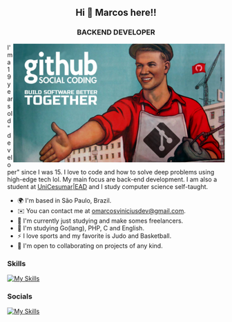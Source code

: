 <!--
 _____ _         _____ _        _ _                   __  _   _ _       _        _ _             _ 
|  _  | |       /  ___| |      | | |                 / / | | | (_)     | |      | | |           | |
| | | | | __ _  \ `--.| |_ __ _| | | _____ _ __     / /  | |_| |_   ___| |_ __ _| | | _____ _ __| |
| | | | |/ _` |  `--. \ __/ _` | | |/ / _ \ '__|   / /   |  _  | | / __| __/ _` | | |/ / _ \ '__| |
\ \_/ / | (_| | /\__/ / || (_| | |   <  __/ |     / /    | | | | | \__ \ || (_| | |   <  __/ |  |_|
 \___/|_|\__,_| \____/ \__\__,_|_|_|\_\___|_|    /_/     \_| |_/_| |___/\__\__,_|_|_|\_\___|_|  (_)
                                                                                                   
Welcome! Feel free to copy me! (FREE AS IN FREEDOM)
-->
<h2 align="center">Hi 👋 Marcos here!!</h2>
<h3 align="center">BACKEND DEVELOPER</h3>

<img align="right"
    width="490px" src="https://raw.githubusercontent.com/odmrs/odmrs/master/togetherhub.jpeg" width="500">
    
I'm a 19 years old "developer" since I was 15. I love to code and how to solve deep problems using high-edge tech lol. My main focus are back-end development. I am also a student at [UniCesumar|EAD](https://www.unicesumar.edu.br/home/) and I study computer science self-taught.
 
* 🌍  I'm based in São Paulo, Brazil.
* ✉️  You can contact me at [omarcosviniciusdev@gmail.com](mailto:omarcosviniciusdev@gmail.com).
* 🚀  I'm currently just studying and make somes freelancers.
* 🧠  I'm studying Go(lang), PHP, C and English.
* ⚡  I love sports and my favorite is Judo and Basketball.
* 🤝  I'm open to collaborating on projects of any kind.


### Skills
[![My Skills](https://skillicons.dev/icons?i=php,laravel,go,linux,git)](https://github.com/odmrs)

### Socials
[![My Skills](https://skillicons.dev/icons?i=linkedin)](https://www.linkedin.com/in/marcos-vinicius-8ab575260/)

